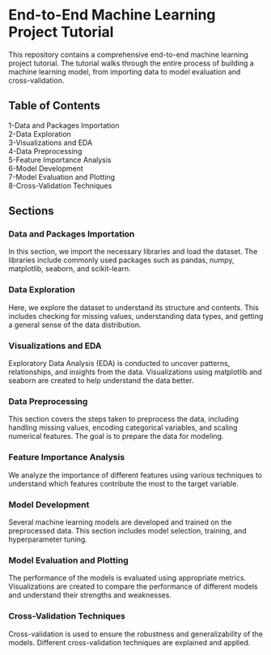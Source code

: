 # End-to-End Machine Learning Project Tutorial
This repository contains a comprehensive end-to-end machine learning project tutorial. The tutorial walks through the entire process of building a machine learning model, from importing data to model evaluation and cross-validation.

## Table of Contents
1-Data and Packages Importation<br>
2-Data Exploration<br>
3-Visualizations and EDA<br>
4-Data Preprocessing<br>
5-Feature Importance Analysis<br>
6-Model Development<br>
7-Model Evaluation and Plotting<br>
8-Cross-Validation Techniques<br>
## Sections
### Data and Packages Importation
In this section, we import the necessary libraries and load the dataset. The libraries include commonly used packages such as pandas, numpy, matplotlib, seaborn, and scikit-learn.

### Data Exploration
Here, we explore the dataset to understand its structure and contents. This includes checking for missing values, understanding data types, and getting a general sense of the data distribution.

### Visualizations and EDA
Exploratory Data Analysis (EDA) is conducted to uncover patterns, relationships, and insights from the data. Visualizations using matplotlib and seaborn are created to help understand the data better.

### Data Preprocessing
This section covers the steps taken to preprocess the data, including handling missing values, encoding categorical variables, and scaling numerical features. The goal is to prepare the data for modeling.

### Feature Importance Analysis
We analyze the importance of different features using various techniques to understand which features contribute the most to the target variable.

### Model Development
Several machine learning models are developed and trained on the preprocessed data. This section includes model selection, training, and hyperparameter tuning.

### Model Evaluation and Plotting
The performance of the models is evaluated using appropriate metrics. Visualizations are created to compare the performance of different models and understand their strengths and weaknesses.

### Cross-Validation Techniques
Cross-validation is used to ensure the robustness and generalizability of the models. Different cross-validation techniques are explained and applied.
